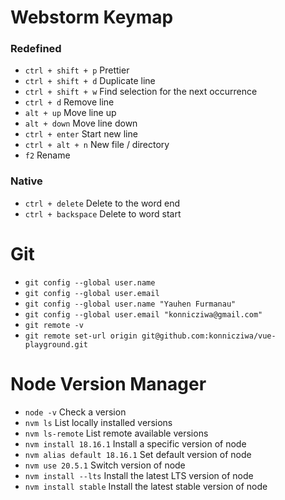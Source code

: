 # Webstorm Keymap

### Redefined

- `ctrl + shift + p` Prettier
- `ctrl + shift + d` Duplicate line
- `ctrl + shift + w` Find selection for the next occurrence
- `ctrl + d` Remove line
- `alt + up` Move line up
- `alt + down` Move line down
- `ctrl + enter` Start new line
- `ctrl + alt + n` New file / directory
- `f2` Rename

### Native

- `ctrl + delete` Delete to the word end
- `ctrl + backspace` Delete to word start

# Git

- `git config --global user.name`
- `git config --global user.email`
- `git config --global user.name "Yauhen Furmanau"`
- `git config --global user.email "konnicziwa@gmail.com"`
- `git remote -v`
- `git remote set-url origin git@github.com:konnicziwa/vue-playground.git`

# Node Version Manager

- `node -v` Check a version
- `nvm ls` List locally installed versions
- `nvm ls-remote` List remote available versions
- `nvm install 18.16.1` Install a specific version of node
- `nvm alias default 18.16.1` Set default version of node
- `nvm use 20.5.1` Switch version of node
- `nvm install --lts` Install the latest LTS version of node
- `nvm install stable` Install the latest stable version of node
